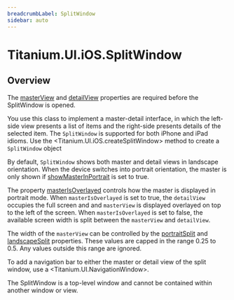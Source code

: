 ```yaml
---
breadcrumbLabel: SplitWindow
sidebar: auto
---
```


# Titanium.UI.iOS.SplitWindow

<ProxySummary/>

## Overview

The [masterView](Titanium.UI.iOS.SplitWindow.masterView) and [detailView](Titanium.UI.iOS.SplitWindow.detailView) 
properties are required before the SplitWindow is opened.

You use this class to implement a master-detail interface, in which the left-side view presents
a list of items and the right-side presents details of the selected item. The `SplitWindow` is supported
for both iPhone and iPad idioms. Use the <Titanium.UI.iOS.createSplitWindow> method to create a `SplitWindow` object

By default, `SplitWindow` shows both master and detail views in landscape orientation. When the
device switches into portrait orientation, the master is only shown if [showMasterInPortrait](Titanium.UI.iOS.SplitWindow.showMasterInPortrait)
is set to true.

The property [masterIsOverlayed](Titanium.UI.iOS.SplitWindow.masterIsOverlayed) controls how the master is
displayed in portrait mode. When `masterIsOverlayed` is set to true, the `detailView` occupies the full screen
and and `masterView` is displayed overlayed on top to the left of the screen. When `masterIsOverlayed` is set
to false, the available screen width is split between the `masterView` and `detailView`.

The width of the `masterView` can be controlled by the [portraitSplit](Titanium.UI.iOS.SplitWindow.portraitSplit) and
[landscapeSplit](Titanium.UI.iOS.SplitWindow.landscapeSplit) properties. These values are capped in the range 0.25 to 0.5.
Any values outside this range are ignored.

To add a navigation bar to either the master or detail view of the split window,
use a <Titanium.UI.NavigationWindow>.

The SplitWindow is a top-level window and cannot be contained within another window or view.

<ApiDocs/>
